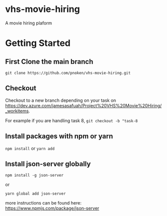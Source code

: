 # vhs-movie-hiring
A movie hiring plaform

# Getting Started

## First Clone the main branch
 ```git clone https://github.com/pnoken/vhs-movie-hiring.git```

 ## Checkout
Checkout to a new branch depending on your task on https://dev.azure.com/jamesasafuah/Project%20VHS%20Movie%20Hiring/_workitems. 

For example if you are handling task 8, 
```git checkout -b "task-8```

## Install packages with npm or yarn

```npm install```
or
```yarn add```

## Install json-server globally

```npm install -g json-server```

or 

```yarn global add json-server```

more instructions can be found here: https://www.npmjs.com/package/json-server

